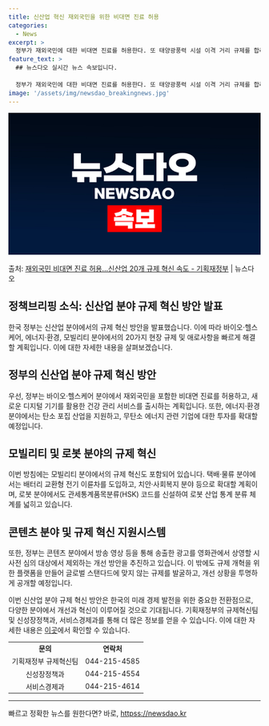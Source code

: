 ```yaml
---
title: 신산업 혁신 재외국민을 위한 비대면 진료 허용
categories:
  - News
excerpt: >
  정부가 재외국민에 대한 비대면 진료를 허용한다. 또 태양광풍력 시설 이격 거리 규제를 합리화하고 우체국 등 …
feature_text: >
  ## 뉴스다오 실시간 뉴스 속보입니다.

  정부가 재외국민에 대한 비대면 진료를 허용한다. 또 태양광풍력 시설 이격 거리 규제를 합리화하고 우체국 등 …
image: '/assets/img/newsdao_breakingnews.jpg'
---
```


![뉴스다오 속보](/assets/img/newsdao_breakingnews.jpg)

<p>출처: <a href="httpss://newsdao.kr/2648" rel="dofollow">재외국민 비대면 진료 허용…신산업 20개 규제 혁신 속도 - 기획재정부</a> | 뉴스다오</p>

<h2>정책브리핑 소식: 신산업 분야 규제 혁신 방안 발표</h2>

<p data-ke-size="size16">한국 정부는 신산업 분야에서의 규제 혁신 방안을 발표했습니다. 이에 따라 바이오·헬스케어, 에너지·환경, 모빌리티 분야에서의 20가지 현장 규제 및 애로사항을 빠르게 해결할 계획입니다. 이에 대한 자세한 내용을 살펴보겠습니다.</p>

<h2 data-ke-size="size26"><b>정부의 신산업 분야 규제 혁신 방안</b></h2>
우선, 정부는 바이오·헬스케어 분야에서 재외국민을 포함한 비대면 진료를 허용하고, 새로운 디지털 기기를 활용한 건강 관리 서비스를 출시하는 계획입니다. 또한, 에너지·환경 분야에서는 탄소 포집 산업을 지원하고, 무탄소 에너지 관련 기업에 대한 투자를 확대할 예정입니다.

<h2 data-ke-size="size26"><b>모빌리티 및 로봇 분야의 규제 혁신</b></h2>
이번 방침에는 모빌리티 분야에서의 규제 혁신도 포함되어 있습니다. 택배·물류 분야에서는 배터리 교환형 전기 이륜차를 도입하고, 치안·사회복지 분야 등으로 확대할 계획이며, 로봇 분야에서도 관세통계품목분류(HSK) 코드를 신설하여 로봇 산업 통계 분류 체계를 넓히고 있습니다.

<h2 data-ke-size="size26"><b>콘텐츠 분야 및 규제 혁신 지원시스템</b></h2>
또한, 정부는 콘텐츠 분야에서 방송 영상 등을 통해 송출한 광고를 영화관에서 상영할 시 사전 심의 대상에서 제외하는 개선 방안을 추진하고 있습니다. 이 밖에도 규제 개혁을 위한 플랫폼을 만들어 글로벌 스탠다드에 맞지 않는 규제를 발굴하고, 개선 상황을 투명하게 공개할 예정입니다.

이번 신산업 분야 규제 혁신 방안은 한국의 미래 경제 발전을 위한 중요한 전환점으로, 다양한 분야에서 개선과 혁신이 이루어질 것으로 기대됩니다. 기획재정부의 규제혁신팀 및 신성장정책과, 서비스경제과를 통해 더 많은 정보를 얻을 수 있습니다. 이에 대한 자세한 내용은 <a href="httpss://newsdao.kr/2648">이곳</a>에서 확인할 수 있습니다.

<table>
  <tr>
    <td style="text-align: center; height: 17px;"><b>문의</b></td>
    <td style="text-align: center; height: 17px;"><b>연락처</b></td>
  </tr>
  <tr>
    <td style="text-align: center; height: 17px;">기획재정부 규제혁신팀</td>
    <td style="text-align: center; height: 17px;">044-215-4585</td>
  </tr>
  <tr>
    <td style="text-align: center; height: 17px;">신성장정책과</td>
    <td style="text-align: center; height: 17px;">044-215-4554</td>
  </tr>
  <tr>
    <td style="text-align: center; height: 17px;">서비스경제과</td>
    <td style="text-align: center; height: 17px;">044-215-4614</td>
  </tr>
</table>
<hr> 

빠르고 정확한 뉴스를 원한다면? 바로, <a href="httpss://newsdao.kr" rel="dofollow">httpss://newsdao.kr</a>


